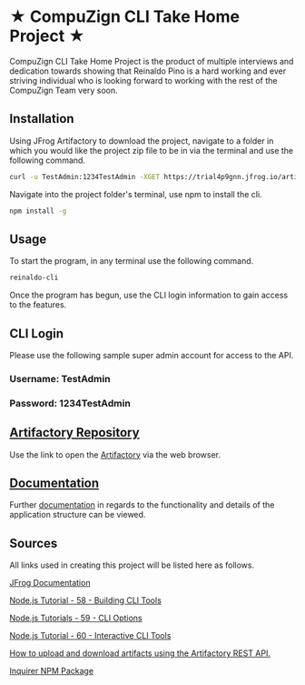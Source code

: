 # ★ CompuZign CLI Take Home Project ★

CompuZign CLI Take Home Project is the product of multiple interviews and dedication towards showing that Reinaldo Pino is a hard working and ever striving individual who is looking forward to working with the rest of the CompuZign Team very soon.

## Installation

Using JFrog Artifactory to download the project, navigate to a folder in which you would like the project zip file to be in via the terminal and use the following command.

```bash
curl -u TestAdmin:1234TestAdmin -XGET https://trial4p9gnn.jfrog.io/artifactory/reinaldo-cli-npm-local/compuzign-project.zip --output compuzign-project.zip
```

Navigate into the project folder's terminal, use npm to install the cli.

```bash
npm install -g
```

## Usage

To start the program, in any terminal use the following command.

```bash
reinaldo-cli
```

Once the program has begun, use the CLI login information to gain access to the features.

## CLI Login

Please use the following sample super admin account for access to the API.

### Username: TestAdmin

### Password: 1234TestAdmin

## [Artifactory Repository](https://trial4p9gnn.jfrog.io)

Use the link to open the [Artifactory](https://trial4p9gnn.jfrog.io) via the web browser.

## [Documentation](https://docs.google.com/document/d/1B7toXDDQHHDQP-SAn5ICr1HoLH7LoTRwvJUJ9J7-Y88/edit?usp=sharing)

Further [documentation](https://docs.google.com/document/d/1B7toXDDQHHDQP-SAn5ICr1HoLH7LoTRwvJUJ9J7-Y88/edit?usp=sharing) in regards to the functionality and details of the application structure can be viewed.

## Sources

All links used in creating this project will be listed here as follows.

[JFrog Documentation](https://jfrog.com/help/r/jfrog-rest-apis/repositories?tocId=cz2A_OsjoOysuLs_~gcTHw)

[Node.js Tutorial - 58 - Building CLI Tools](https://www.youtube.com/watch?v=y-zS9XV_kRM&ab_channel=Codevolution)

[Node.js Tutorials - 59 - CLI Options](https://www.youtube.com/watch?v=oIg08Z0bqsY&ab_channel=Codevolution)

[Node.js Tutorial - 60 - Interactive CLI Tools](https://www.youtube.com/watch?v=sJdqdGxRbXY&t=1s&ab_channel=Codevolution)

[How to upload and download artifacts using the Artifactory REST API.](https://www.youtube.com/watch?v=peSN5YroC8M&ab_channel=JFrog)

[Inquirer NPM Package](https://www.npmjs.com/package/inquirer?activeTab=readme#question)
